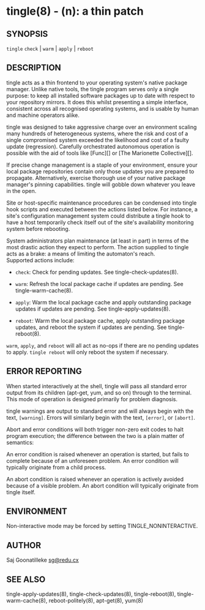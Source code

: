 tingle(8) - (n): a thin patch
=============================

## SYNOPSIS

`tingle` `check` | `warm` | `apply` | `reboot`

## DESCRIPTION

tingle acts as a thin frontend to your operating system's native package 
manager.  Unlike native tools, the tingle program serves only a single 
purpose:  to keep all installed software packages up to date with 
respect to your repository mirrors.  It does this whilst presenting a 
simple interface, consistent across all recognised operating systems, 
and is usable by human and machine operators alike.

tingle was designed to take aggressive charge over an environment 
scaling many hundreds of heterogeneous systems, where the risk and cost 
of a single compromised system exceeded the likelihood and cost of a 
faulty update (regression).  Carefully orchestrated autonomous operation 
is possible with the aid of tools like [Func][] or [The Marionette 
Collective][].

If precise change management is a staple of your environment, ensure 
your local package repositories contain only those updates you are 
prepared to propagate.  Alternatively, exercise thorough use of your 
native package manager's pinning capabilities.  tingle will gobble down 
whatever you leave in the open.

Site or host-specific maintenance procedures can be condensed into 
tingle hook scripts and executed between the actions listed below.  For 
instance, a site's configuration management system could distribute a 
tingle hook to have a host temporarily check itself out of the site's 
availability monitoring system before rebooting.

System administrators plan maintenance (at least in part) in terms of 
the most drastic action they expect to perform.  The action supplied to 
tingle acts as a brake:  a means of limiting the automaton's reach.  
Supported actions include:

* `check`:
  Check for pending updates.  See tingle-check-updates(8).

* `warm`:
  Refresh the local package cache if updates are pending.  See 
  tingle-warm-cache(8).

* `apply`:
  Warm the local package cache and apply outstanding package updates if 
  updates are pending.  See tingle-apply-updates(8).

* `reboot`:
  Warm the local package cache, apply outstanding package updates, and 
  reboot the system if updates are pending.  See tingle-reboot(8).

`warm`, `apply`, and `reboot` will all act as no-ops if there are no 
pending updates to apply.  `tingle reboot` will only reboot the system 
if necessary.

## ERROR REPORTING

When started interactively at the shell, tingle will pass all standard 
error output from its children (apt-get, yum, and so on) through to the 
terminal.  This mode of operation is designed primarily for problem 
diagnosis.

tingle warnings are output to standard error and will always begin with 
the text, `[warning]`.  Errors will similarly begin with the text, 
`[error]`, or `[abort]`.

Abort and error conditions will both trigger non-zero exit codes to halt 
program execution; the difference between the two is a plain matter of 
semantics:

An error condition is raised whenever an operation is started, but fails 
to complete because of an unforeseen problem.  An error condition will 
typically originate from a child process.

An abort condition is raised whenever an operation is actively avoided 
because of a visible problem.  An abort condition will typically 
originate from tingle itself.

## ENVIRONMENT

Non-interactive mode may be forced by setting TINGLE_NONINTERACTIVE.

## AUTHOR

Saj Goonatilleke <sg@redu.cx>

## SEE ALSO

tingle-apply-updates(8), tingle-check-updates(8), tingle-reboot(8), 
tingle-warm-cache(8), reboot-politely(8), apt-get(8), yum(8)
